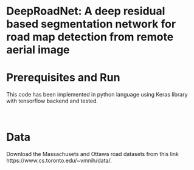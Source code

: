 <p><h1> DeepRoadNet: A deep residual based segmentation network for road map detection from remote aerial image</h1></p>
<p><h1>Prerequisites and Run</h1></p>
<p>This code has been implemented in python language using Keras library with tensorflow backend and tested.</p>
<br>
<p><h1> Data</h1> </p>
<p>Download the Massachusets and Ottawa road datasets from this link https://www.cs.toronto.edu/~vmnih/data/. </p>
  
